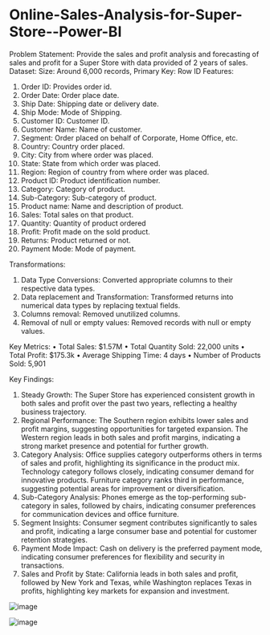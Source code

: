 # Online-Sales-Analysis-for-Super-Store--Power-BI
Problem Statement: Provide the sales and profit analysis and forecasting of sales and profit for a Super Store with data provided of 2 years of sales.
Dataset: Size: Around 6,000 records, Primary Key: Row ID
Features:
1.	Order ID: Provides order id.
2.	Order Date: Order place date.
3.	Ship Date: Shipping date or delivery date.
4.	Ship Mode: Mode of Shipping.
5.	Customer ID: Customer ID.
6.	Customer Name: Name of customer.
7.	Segment: Order placed on behalf of Corporate, Home Office, etc.
8.	Country: Country order placed.
9.	City: City from where order was placed.
10.	State: State from which order was placed.
11.	Region: Region of country from where order was placed.
12.	Product ID: Product identification number.
13.	Category: Category of product.
14.	Sub-Category: Sub-category of product.
15.	Product name: Name and description of product.
16.	Sales: Total sales on that product.
17.	Quantity: Quantity of product ordered
18.	Profit: Profit made on the sold product.
19.	Returns: Product returned or not.
20.	Payment Mode: Mode of payment.

Transformations:
1.	Data Type Conversions: Converted appropriate columns to their respective data types.
2.	Data replacement and Transformation: Transformed returns into numerical data types by replacing textual fields.
3.	Columns removal: Removed unutilized columns.
4.	Removal of null or empty values: Removed records with null or empty values.

Key Metrics:
•	Total Sales: $1.57M
•	Total Quantity Sold: 22,000 units
•	Total Profit: $175.3k
•	Average Shipping Time: 4 days
•	Number of Products Sold: 5,901

Key Findings:
1.	Steady Growth: The Super Store has experienced consistent growth in both sales and profit over the past two years, reflecting a healthy business trajectory.
2.	Regional Performance: The Southern region exhibits lower sales and profit margins, suggesting opportunities for targeted expansion. The Western region leads in both sales and profit margins, indicating a strong market presence and potential for further growth.
3.	Category Analysis: Office supplies category outperforms others in terms of sales and profit, highlighting its significance in the product mix. Technology category follows closely, indicating consumer demand for innovative products. Furniture category ranks third in performance, suggesting potential areas for improvement or diversification.
4.	Sub-Category Analysis: Phones emerge as the top-performing sub-category in sales, followed by chairs, indicating consumer preferences for communication devices and office furniture.
5.	Segment Insights: Consumer segment contributes significantly to sales and profit, indicating a large consumer base and potential for customer retention strategies. 
6.	Payment Mode Impact: Cash on delivery is the preferred payment mode, indicating consumer preferences for flexibility and security in transactions.
7.	Sales and Profit by State: California leads in both sales and profit, followed by New York and Texas, while Washington replaces Texas in profits, highlighting key markets for expansion and investment.

![image](https://github.com/Vd1299/Online-Sales-Analysis-for-Super-Store--Power-BI/assets/60086631/7210fed9-b157-4dc5-bbcd-1d4cbeb2a15d)

![image](https://github.com/Vd1299/Online-Sales-Analysis-for-Super-Store--Power-BI/assets/60086631/d5f1999b-a445-44fb-9aef-c637f0bd2bd8)

